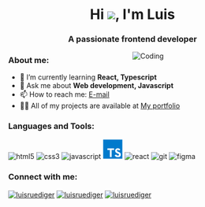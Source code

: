<h1 align="center">Hi <img src="https://raw.githubusercontent.com/kaueMarques/kaueMarques/master/hi.gif" height="30px">, I'm Luis</h1>
<h3 align="center">A passionate frontend developer </h3>
<img align="right" width="50%" alt="Coding" src="https://i.pinimg.com/originals/e4/26/70/e426702edf874b181aced1e2fa5c6cde.gif">

<h3 align="left">About me: </h3>

- 🌱 I’m currently learning **React, Typescript**
- 💬 Ask me about **Web development, Javascript**
- 📫 How to reach me: [E-mail](mailto:luisruediger27@gmail.com)
- 👨‍💻 All of my projects are available at [My portfolio](https://luisruediger.com.br)


<h3 align="left">Languages and Tools:</h3>
<p align="left">
  <img src="https://cdn.jsdelivr.net/gh/devicons/devicon/icons/html5/html5-original.svg" alt="html5" width="40" height="40"/>
  <img src="https://cdn.jsdelivr.net/gh/devicons/devicon/icons/css3/css3-original.svg" alt="css3" width="40" height="40"/>
  <img src="https://cdn.jsdelivr.net/gh/devicons/devicon/icons/javascript/javascript-original.svg" alt="javascript" width="40" height="40"/>
  <img src="https://raw.githubusercontent.com/devicons/devicon/master/icons/typescript/typescript-original.svg" alt="typescript" width="40" height="40"/>
  <img src="https://cdn.jsdelivr.net/gh/devicons/devicon/icons/react/react-original.svg" alt="react" width="40" height="45"/>
  <img src="https://cdn.jsdelivr.net/gh/devicons/devicon/icons/git/git-original.svg" alt="git" width="40" height="40"/>
  <img src="https://cdn.jsdelivr.net/gh/devicons/devicon/icons/figma/figma-original.svg" alt="figma" width="40" height="40"/>
</p>


<h3 align="left" width="100%">Connect with me:</h3>
<p align="left">
<a href="https://twitter.com/luisruediger" target="blank"><img align="center" src="https://img.shields.io/badge/Twitter-1DA1F2?style=for-the-badge&logo=twitter&logoColor=white" alt="luisruediger" /></a>
<a href="https://linkedin.com/in/luisruediger" target="blank"><img align="center" src="https://img.shields.io/badge/LinkedIn-0077B5?style=for-the-badge&logo=linkedin&logoColor=white" alt="luisruediger" /></a>
<a href="https://www.instagram.com/luis.ruediger/" target="blank"><img align="center" src="https://img.shields.io/badge/Instagram-E4405F?style=for-the-badge&logo=instagram&logoColor=white" alt="luisruediger" /></a>
</p>

